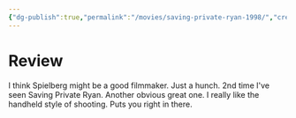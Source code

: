 ```yaml
---
{"dg-publish":true,"permalink":"/movies/saving-private-ryan-1998/","created":"2024-01-08","updated":"2024-01-08"}
---
```



# Review
I think Spielberg might be a good filmmaker. Just a hunch. 2nd time I've seen Saving Private Ryan. Another obvious great one. I really like the handheld style of shooting. Puts you right in there.